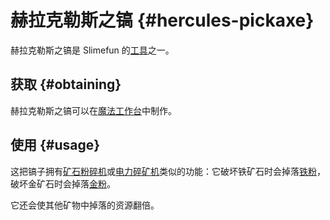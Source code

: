 # 赫拉克勒斯之镐 {#hercules-pickaxe}

赫拉克勒斯之镐是 Slimefun 的[工具](/Tools)之一。

## 获取 {#obtaining}

赫拉克勒斯之镐可以在[魔法工作台](/Magic-Workbench)中制作。

## 使用 {#usage}

这把镐子拥有[矿石粉碎机](/Ore-Crusher)或[电力碎矿机](/Electric-Ore-Grinder)类似的功能：它破坏铁矿石时会掉落[铁粉](/Iron-Dust)，破坏金矿石时会掉落[金粉](/Gold-Dust)。

它还会使其他矿物中掉落的资源翻倍。
